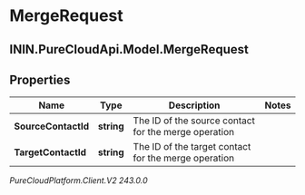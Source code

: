 # MergeRequest

## ININ.PureCloudApi.Model.MergeRequest

## Properties

|Name | Type | Description | Notes|
|------------ | ------------- | ------------- | -------------|
| **SourceContactId** | **string** | The ID of the source contact for the merge operation | |
| **TargetContactId** | **string** | The ID of the target contact for the merge operation | |



_PureCloudPlatform.Client.V2 243.0.0_
